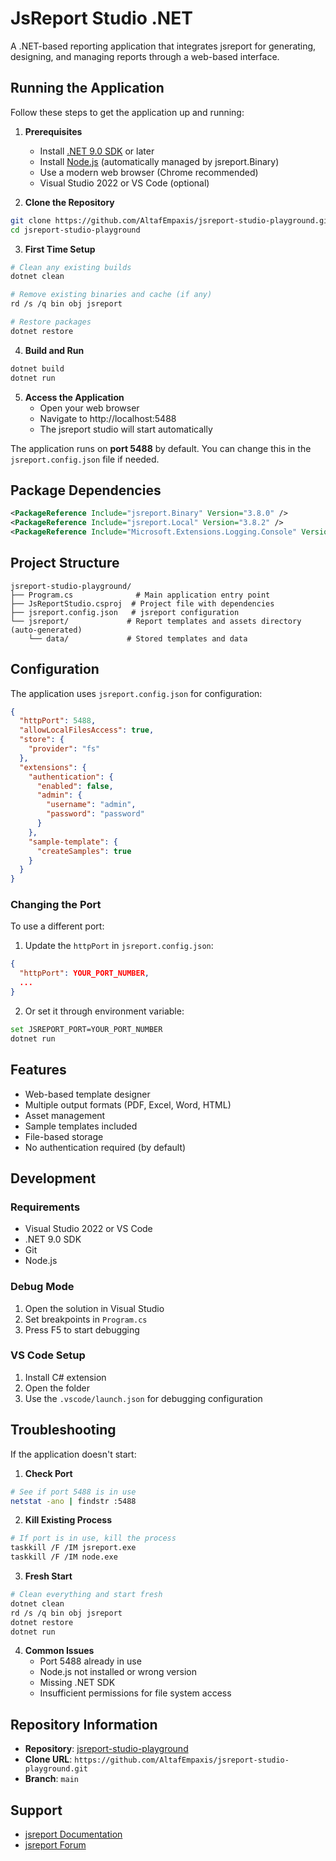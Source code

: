 # JsReport Studio .NET

A .NET-based reporting application that integrates jsreport for generating, designing, and managing reports through a web-based interface.

## Running the Application

Follow these steps to get the application up and running:

1. **Prerequisites**
   - Install [.NET 9.0 SDK](https://dotnet.microsoft.com/download/dotnet/9.0) or later
   - Install [Node.js](https://nodejs.org/) (automatically managed by jsreport.Binary)
   - Use a modern web browser (Chrome recommended)
   - Visual Studio 2022 or VS Code (optional)

2. **Clone the Repository**
```bash
git clone https://github.com/AltafEmpaxis/jsreport-studio-playground.git
cd jsreport-studio-playground
```

3. **First Time Setup**
```bash
# Clean any existing builds
dotnet clean

# Remove existing binaries and cache (if any)
rd /s /q bin obj jsreport

# Restore packages
dotnet restore
```

4. **Build and Run**
```bash
dotnet build
dotnet run
```

5. **Access the Application**
   - Open your web browser
   - Navigate to http://localhost:5488
   - The jsreport studio will start automatically

The application runs on **port 5488** by default. You can change this in the `jsreport.config.json` file if needed.

## Package Dependencies

```xml
<PackageReference Include="jsreport.Binary" Version="3.8.0" />
<PackageReference Include="jsreport.Local" Version="3.8.2" />
<PackageReference Include="Microsoft.Extensions.Logging.Console" Version="9.0.1" />
```

## Project Structure

```
jsreport-studio-playground/
├── Program.cs              # Main application entry point
├── JsReportStudio.csproj  # Project file with dependencies
├── jsreport.config.json   # jsreport configuration
└── jsreport/             # Report templates and assets directory (auto-generated)
    └── data/             # Stored templates and data
```

## Configuration

The application uses `jsreport.config.json` for configuration:

```json
{
  "httpPort": 5488,
  "allowLocalFilesAccess": true,
  "store": {
    "provider": "fs"
  },
  "extensions": {
    "authentication": {
      "enabled": false,
      "admin": {
        "username": "admin",
        "password": "password"
      }
    },
    "sample-template": {
      "createSamples": true
    }
  }
}
```

### Changing the Port

To use a different port:

1. Update the `httpPort` in `jsreport.config.json`:
```json
{
  "httpPort": YOUR_PORT_NUMBER,
  ...
}
```

2. Or set it through environment variable:
```bash
set JSREPORT_PORT=YOUR_PORT_NUMBER
dotnet run
```

## Features

- Web-based template designer
- Multiple output formats (PDF, Excel, Word, HTML)
- Asset management
- Sample templates included
- File-based storage
- No authentication required (by default)

## Development

### Requirements
- Visual Studio 2022 or VS Code
- .NET 9.0 SDK
- Git
- Node.js

### Debug Mode
1. Open the solution in Visual Studio
2. Set breakpoints in `Program.cs`
3. Press F5 to start debugging

### VS Code Setup
1. Install C# extension
2. Open the folder
3. Use the `.vscode/launch.json` for debugging configuration

## Troubleshooting

If the application doesn't start:

1. **Check Port**
```bash
# See if port 5488 is in use
netstat -ano | findstr :5488
```

2. **Kill Existing Process**
```bash
# If port is in use, kill the process
taskkill /F /IM jsreport.exe
taskkill /F /IM node.exe
```

3. **Fresh Start**
```bash
# Clean everything and start fresh
dotnet clean
rd /s /q bin obj jsreport
dotnet restore
dotnet run
```

4. **Common Issues**
   - Port 5488 already in use
   - Node.js not installed or wrong version
   - Missing .NET SDK
   - Insufficient permissions for file system access

## Repository Information

- **Repository**: [jsreport-studio-playground](https://github.com/AltafEmpaxis/jsreport-studio-playground)
- **Clone URL**: `https://github.com/AltafEmpaxis/jsreport-studio-playground.git`
- **Branch**: `main`

## Support

- [jsreport Documentation](https://jsreport.net/learn)
- [jsreport Forum](https://forum.jsreport.net/)